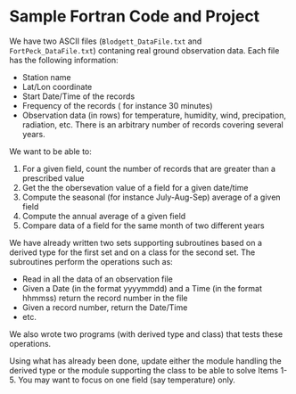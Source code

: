 # Sample Fortran Code and Project

We have two ASCII files (`Blodgett_DataFile.txt` and `FortPeck_DataFile.txt`)
contaning real ground observation data. Each file has the following information:

- Station name
- Lat/Lon coordinate
- Start Date/Time of the records
- Frequency of the records ( for instance 30 minutes)
- Observation data (in rows) for temperature, humidity, wind, 
    precipation, radiation, etc. There is an arbitrary number of 
    records covering several years.
 
We want to be able to:
1. For a given field, count the number of records that are greater 
   than a prescribed value
2. Get the the obersevation value of a field for a given date/time
3. Compute the seasonal (for instance July-Aug-Sep) average of a given field
4. Compute the annual average of a given field
5. Compare data of a field for the same month of two different years

We have already written two sets supporting subroutines based on a derived type
for the first set and on a class for the second set. 
The subroutines perform the operations such as:

- Read in all the data of an observation file
- Given a Date (in the format yyyymmdd) and a Time (in the format hhmmss)
  return the record number in the file
- Given a record number, return the Date/Time
- etc.

We also wrote two programs (with derived type and class) that tests these
operations.

Using what has already been done, update either the module handling
the derived type or the module supporting the class to be able to solve
Items 1-5. You may want to focus on one field (say temperature) only.
